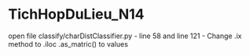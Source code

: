 # TichHopDuLieu_N14

open file classify/charDistClassifier.py - 
line 58 and line 121 - 
Change .ix method to .iloc
       .as_matric() to values 
